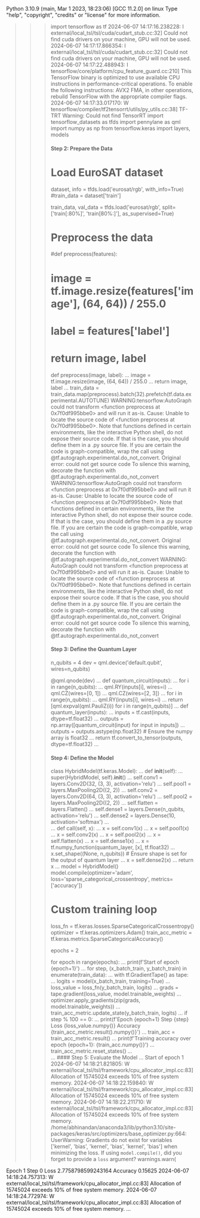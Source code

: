 Python 3.10.9 (main, Mar  1 2023, 18:23:06) [GCC 11.2.0] on linux
Type "help", "copyright", "credits" or "license" for more information.
>>> import tensorflow as tf
2024-06-07 14:17:16.238228: I external/local_tsl/tsl/cuda/cudart_stub.cc:32] Could not find cuda drivers on your machine, GPU will not be used.
2024-06-07 14:17:17.866354: I external/local_tsl/tsl/cuda/cudart_stub.cc:32] Could not find cuda drivers on your machine, GPU will not be used.
2024-06-07 14:17:22.488943: I tensorflow/core/platform/cpu_feature_guard.cc:210] This TensorFlow binary is optimized to use available CPU instructions in performance-critical operations.
To enable the following instructions: AVX2 FMA, in other operations, rebuild TensorFlow with the appropriate compiler flags.
2024-06-07 14:17:33.017170: W tensorflow/compiler/tf2tensorrt/utils/py_utils.cc:38] TF-TRT Warning: Could not find TensorRT
>>> import tensorflow_datasets as tfds
>>> import pennylane as qml
>>> import numpy as np
>>> from tensorflow.keras import layers, models
>>> 
>>> #### Step 2: Prepare the Data
>>> # Load EuroSAT dataset
>>> dataset, info = tfds.load('eurosat/rgb', with_info=True)
>>> #train_data = dataset['train']
>>> 
>>> train_data, val_data = tfds.load('eurosat/rgb', split=['train[:80%]', 'train[80%:]'], as_supervised=True)
>>> 
>>> 
>>> # Preprocess the data
>>> #def preprocess(features):
>>> #    image = tf.image.resize(features['image'], (64, 64)) / 255.0
>>> #    label = features['label']
>>> #    return image, label
>>> 
>>> def preprocess(image, label):
...     image = tf.image.resize(image, (64, 64)) / 255.0
...     return image, label
... 
>>> train_data = train_data.map(preprocess).batch(32).prefetch(tf.data.experimental.AUTOTUNE)
WARNING:tensorflow:AutoGraph could not transform <function preprocess at 0x7f0df995bbe0> and will run it as-is.
Cause: Unable to locate the source code of <function preprocess at 0x7f0df995bbe0>. Note that functions defined in certain environments, like the interactive Python shell, do not expose their source code. If that is the case, you should define them in a .py source file. If you are certain the code is graph-compatible, wrap the call using @tf.autograph.experimental.do_not_convert. Original error: could not get source code
To silence this warning, decorate the function with @tf.autograph.experimental.do_not_convert
WARNING:tensorflow:AutoGraph could not transform <function preprocess at 0x7f0df995bbe0> and will run it as-is.
Cause: Unable to locate the source code of <function preprocess at 0x7f0df995bbe0>. Note that functions defined in certain environments, like the interactive Python shell, do not expose their source code. If that is the case, you should define them in a .py source file. If you are certain the code is graph-compatible, wrap the call using @tf.autograph.experimental.do_not_convert. Original error: could not get source code
To silence this warning, decorate the function with @tf.autograph.experimental.do_not_convert
WARNING: AutoGraph could not transform <function preprocess at 0x7f0df995bbe0> and will run it as-is.
Cause: Unable to locate the source code of <function preprocess at 0x7f0df995bbe0>. Note that functions defined in certain environments, like the interactive Python shell, do not expose their source code. If that is the case, you should define them in a .py source file. If you are certain the code is graph-compatible, wrap the call using @tf.autograph.experimental.do_not_convert. Original error: could not get source code
To silence this warning, decorate the function with @tf.autograph.experimental.do_not_convert
>>> 
>>> #### Step 3: Define the Quantum Layer
>>> n_qubits = 4
>>> dev = qml.device('default.qubit', wires=n_qubits)
>>> 
>>> @qml.qnode(dev)
... def quantum_circuit(inputs):
...     for i in range(n_qubits):
...         qml.RY(inputs[i], wires=i)
...     qml.CZ(wires=[0, 1])
...     qml.CZ(wires=[2, 3])
...     for i in range(n_qubits):
...         qml.RY(inputs[i], wires=i)
...     return [qml.expval(qml.PauliZ(i)) for i in range(n_qubits)]
... 
>>> def quantum_layer(inputs):
...     inputs = tf.cast(inputs, dtype=tf.float32)
...     outputs = np.array([quantum_circuit(input) for input in inputs])
...     outputs = outputs.astype(np.float32)  # Ensure the numpy array is float32
...     return tf.convert_to_tensor(outputs, dtype=tf.float32)
... 
>>> #### Step 4: Define the Model
>>> class HybridModel(tf.keras.Model):
...     def __init__(self):
...         super(HybridModel, self).__init__()
...         self.conv1 = layers.Conv2D(32, (3, 3), activation='relu')
...         self.pool1 = layers.MaxPooling2D((2, 2))
...         self.conv2 = layers.Conv2D(64, (3, 3), activation='relu')
...         self.pool2 = layers.MaxPooling2D((2, 2))
...         self.flatten = layers.Flatten()
...         self.dense1 = layers.Dense(n_qubits, activation='relu')
...         self.dense2 = layers.Dense(10, activation='softmax')
...         
...     def call(self, x):
...         x = self.conv1(x)
...         x = self.pool1(x)
...         x = self.conv2(x)
...         x = self.pool2(x)
...         x = self.flatten(x)
...         x = self.dense1(x)
...         x = tf.numpy_function(quantum_layer, [x], tf.float32)
...         x.set_shape((None, n_qubits))  # Ensure shape is set for the output of quantum layer
...         x = self.dense2(x)
...         return x
... 
>>> model = HybridModel()
>>> model.compile(optimizer='adam', loss='sparse_categorical_crossentropy', metrics=['accuracy'])
>>> 
>>> # Custom training loop
>>> loss_fn = tf.keras.losses.SparseCategoricalCrossentropy()
>>> optimizer = tf.keras.optimizers.Adam()
>>> train_acc_metric = tf.keras.metrics.SparseCategoricalAccuracy()
>>> 
>>> epochs = 2
>>> 
>>> for epoch in range(epochs):
...     print(f'Start of epoch {epoch+1}')
...     for step, (x_batch_train, y_batch_train) in enumerate(train_data):
...         with tf.GradientTape() as tape:
...             logits = model(x_batch_train, training=True)
...             loss_value = loss_fn(y_batch_train, logits)
...         grads = tape.gradient(loss_value, model.trainable_weights)
...         optimizer.apply_gradients(zip(grads, model.trainable_weights))
...         train_acc_metric.update_state(y_batch_train, logits)
...         if step % 100 == 0:
...             print(f'Epoch {epoch+1} Step {step} Loss {loss_value.numpy()} Accuracy {train_acc_metric.result().numpy()}')
...     train_acc = train_acc_metric.result()
...     print(f'Training accuracy over epoch {epoch+1}: {train_acc.numpy()}')
...     train_acc_metric.reset_states()
...     
... #### Step 5: Evaluate the Model
... 
Start of epoch 1
2024-06-07 14:18:21.821805: W external/local_tsl/tsl/framework/cpu_allocator_impl.cc:83] Allocation of 15745024 exceeds 10% of free system memory.
2024-06-07 14:18:22.159840: W external/local_tsl/tsl/framework/cpu_allocator_impl.cc:83] Allocation of 15745024 exceeds 10% of free system memory.
2024-06-07 14:18:22.211710: W external/local_tsl/tsl/framework/cpu_allocator_impl.cc:83] Allocation of 15745024 exceeds 10% of free system memory.
/home/abhinandan/anaconda3/lib/python3.10/site-packages/keras/src/optimizers/base_optimizer.py:664: UserWarning: Gradients do not exist for variables ['kernel', 'bias', 'kernel', 'bias', 'kernel', 'bias'] when minimizing the loss. If using `model.compile()`, did you forget to provide a `loss` argument?
  warnings.warn(
<KerasVariable shape=(), dtype=int64, path=adam/iteration>
Epoch 1 Step 0 Loss 2.7758798599243164 Accuracy 0.15625
2024-06-07 14:18:24.757313: W external/local_tsl/tsl/framework/cpu_allocator_impl.cc:83] Allocation of 15745024 exceeds 10% of free system memory.
2024-06-07 14:18:24.772974: W external/local_tsl/tsl/framework/cpu_allocator_impl.cc:83] Allocation of 15745024 exceeds 10% of free system memory.
<KerasVariable shape=(), dtype=int64, path=adam/iteration>
<KerasVariable shape=(), dtype=int64, path=adam/iteration>
<KerasVariable shape=(), dtype=int64, path=adam/iteration>
...
